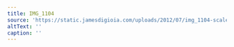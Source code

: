 ```yaml
---
title: IMG_1104
source: 'https://static.jamesdigioia.com/uploads/2012/07/img_1104-scaled.jpg'
altText: ''
caption: ''
---
```


